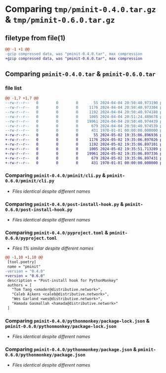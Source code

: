 # Comparing `tmp/pminit-0.4.0.tar.gz` & `tmp/pminit-0.6.0.tar.gz`

## filetype from file(1)

```diff
@@ -1 +1 @@
-gzip compressed data, was "pminit-0.4.0.tar", max compression
+gzip compressed data, was "pminit-0.6.0.tar", max compression
```

## Comparing `pminit-0.4.0.tar` & `pminit-0.6.0.tar`

### file list

```diff
@@ -1,7 +1,7 @@
--rw-r--r--   0        0        0       55 2024-04-04 20:50:40.973190 pminit-0.4.0/pminit/__init__.py
--rw-r--r--   0        0        0     1176 2024-04-04 20:50:40.973304 pminit-0.4.0/pminit/cli.py
--rw-r--r--   0        0        0     1192 2024-04-04 20:50:40.974188 pminit-0.4.0/post-install-hook.py
--rw-r--r--   0        0        0     1005 2024-04-04 20:51:24.489678 pminit-0.4.0/pyproject.toml
--rw-r--r--   0        0        0    19961 2024-04-04 20:50:40.974439 pminit-0.4.0/pythonmonkey/package-lock.json
--rw-r--r--   0        0        0      679 2024-04-04 20:50:40.974539 pminit-0.4.0/pythonmonkey/package.json
--rw-r--r--   0        0        0      431 1970-01-01 00:00:00.000000 pminit-0.4.0/PKG-INFO
+-rw-r--r--   0        0        0       55 2024-05-02 19:35:06.896936 pminit-0.6.0/pminit/__init__.py
+-rw-r--r--   0        0        0     1176 2024-05-02 19:35:06.897026 pminit-0.6.0/pminit/cli.py
+-rw-r--r--   0        0        0     1192 2024-05-02 19:35:06.897101 pminit-0.6.0/post-install-hook.py
+-rw-r--r--   0        0        0     1005 2024-05-02 19:35:51.713289 pminit-0.6.0/pyproject.toml
+-rw-r--r--   0        0        0    19961 2024-05-02 19:35:06.897336 pminit-0.6.0/pythonmonkey/package-lock.json
+-rw-r--r--   0        0        0      679 2024-05-02 19:35:06.897431 pminit-0.6.0/pythonmonkey/package.json
+-rw-r--r--   0        0        0      431 1970-01-01 00:00:00.000000 pminit-0.6.0/PKG-INFO
```

### Comparing `pminit-0.4.0/pminit/cli.py` & `pminit-0.6.0/pminit/cli.py`

 * *Files identical despite different names*

### Comparing `pminit-0.4.0/post-install-hook.py` & `pminit-0.6.0/post-install-hook.py`

 * *Files identical despite different names*

### Comparing `pminit-0.4.0/pyproject.toml` & `pminit-0.6.0/pyproject.toml`

 * *Files 1% similar despite different names*

```diff
@@ -1,10 +1,10 @@
 [tool.poetry]
 name = "pminit"
-version = "0.4.0"
+version = "0.6.0"
 description = "Post-install hook for PythonMonkey"
 authors = [
   "Tom Tang <xmader@distributive.network>",
   "Caleb Aikens <caleb@distributive.network>",
   "Wes Garland <wes@distributive.network>",
   "Hamada Gasmallah <hamada@distributive.network>"
 ]
```

### Comparing `pminit-0.4.0/pythonmonkey/package-lock.json` & `pminit-0.6.0/pythonmonkey/package-lock.json`

 * *Files identical despite different names*

### Comparing `pminit-0.4.0/pythonmonkey/package.json` & `pminit-0.6.0/pythonmonkey/package.json`

 * *Files identical despite different names*

